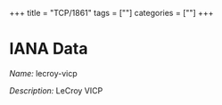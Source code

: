 +++
title = "TCP/1861"
tags = [""]
categories = [""]
+++

# IANA Data

_Name:_ lecroy-vicp

_Description:_ LeCroy VICP

